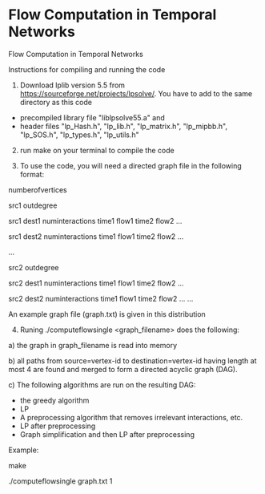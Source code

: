 # Flow Computation in Temporal Networks
Flow Computation in Temporal Networks

Instructions for compiling and running the code

1) Download lplib version 5.5 from https://sourceforge.net/projects/lpsolve/. You have to add to the same directory as this code 
- precompiled library file "liblpsolve55.a" and
- header files "lp_Hash.h", "lp_lib.h", "lp_matrix.h", "lp_mipbb.h", "lp_SOS.h", "lp_types.h", "lp_utils.h"

2) run make on your terminal to compile the code

3) To use the code, you will need a directed graph file in the following format:



numberofvertices


src1 outdegree


src1 dest1 numinteractions time1 flow1 time2 flow2 ...


src1 dest2 numinteractions time1 flow1 time2 flow2 ...


...


src2 outdegree


src2 dest1 numinteractions time1 flow1 time2 flow2 ...


src2 dest2 numinteractions time1 flow1 time2 flow2 ...
...



An example graph file (graph.txt) is given in this distribution

4) Runing ./computeflowsingle  <graph_filename> <vertex-id> does the following:
 
 
a) the graph in graph_filename is read into memory


b) all paths from source=vertex-id to destination=vertex-id having length at most 4 are found and merged to form a directed acyclic graph (DAG). 


c) The following algorithms are run on the resulting DAG:


- the greedy algorithm
- LP
- A preprocessing algorithm that removes irrelevant interactions, etc.
- LP after preprocessing
- Graph simplification and then LP after preprocessing 

Example:

make

./computeflowsingle graph.txt 1





